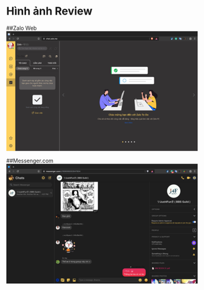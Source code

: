 # Hình ảnh Review

##Zalo Web
<img src="/img/zalo_ToDo.jpg">

##Messenger.com
<img src="/img/FMessenger.png">
